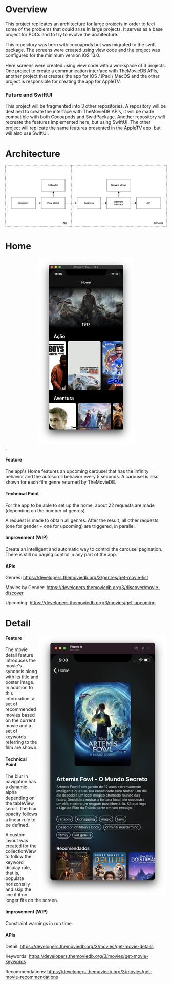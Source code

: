 # Overview

This project replicates an architecture for large projects in order to feel some of the problems that could arise in large projects. It serves as a base project for POCs and to try to evolve the architecture.

This repository was born with cocoapods but was migrated to the swift package. The screens were created using view code and the project was configured for the minimum version iOS 13.0.

Here screens were created using view code with a workspace of 3 projects. One project to create a communication interface with TheMovieDB APIs, another project that creates the app for iOS / iPad / MacOS and the other project is responsible for creating the app for AppleTV.

### Future and SwiftUI

This project will be fragmented into 3 other repositories. A repository will be destined to create the interface with TheMovieDB APIs, it will be made compatible with both Cocoapods and SwitfPackage. Another repository will recreate the features implemented here, but using SwiftUI. The other project will replicate the same features presented in the AppleTV app, but will also use SwiftUI.

# Architecture

<img src="/images/architecture.png">

# Home

<div style="text-align:center"> <img src="/images/home.png" width="300"></div>.

#### Feature
The app's Home features an upcoming carousel that has the infinity behavior and the autoscroll behavior every 5 seconds. A carousel is also shown for each film genre returned by TheMovieDB.

#### Technical Point
For the app to be able to set up the home, about 22 requests are made (depending on the number of genres).

A request is made to obtain all genres. After the result, all other requests (one for gender + one for upcoming) are triggered, in parallel.

#### Improvement (WIP)
Create an intelligent and automatic way to control the carousel pagination. There is still no paging control in any part of the app.

#### APIs
Genres: <https://developers.themoviedb.org/3/genres/get-movie-list>

Movies by Gender: <https://developers.themoviedb.org/3/discover/movie-discover>

Upcoming: <https://developers.themoviedb.org/3/movies/get-upcoming>

  
# Detail

<img src="/images/detail.png" width="400" align="right">

#### Feature
The movie detail feature introduces the movie's synopsis along with its title and poster image. In addition to this information, a set of recommended movies based on the current movie and a set of keywords referring to the film are shown.

#### Technical Point
The blur in navigation has a dynamic alpha depending on the tableView scroll. The blur opacity follows a linear rule to be defined.

A custom layout was created for the collectionView to follow the keyword display rule, that is, populate horizontally and skip the line if it no longer fits on the screen.

#### Improvement (WIP)
Constraint warnings in run time.

#### APIs
Detail: <https://developers.themoviedb.org/3/movies/get-movie-details>

Keywords: <https://developers.themoviedb.org/3/movies/get-movie-keywords>

Recommendations: <https://developers.themoviedb.org/3/movies/get-movie-recommendations>
